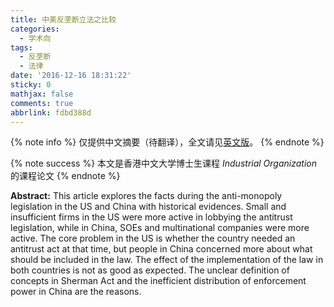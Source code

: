 ```yaml
---
title: 中美反垄断立法之比较
categories:
  - 学术向
tags:
  - 反垄断
  - 法律
date: '2016-12-16 18:31:22'
sticky: 0
mathjax: false
comments: true
abbrlink: fdbd388d
---
```


{% note info %}
仅提供中文摘要（待翻译），全文请见[英文版](/en/posts/fdbd388d/)。
{% endnote %}

{% note success %}
本文是香港中文大学博士生课程 *Industrial Organization* 的课程论文
{% endnote %}

**Abstract:** This article explores the facts during the anti-monopoly legislation in the US and China with historical evidences. Small and insufficient firms in the US were more active in lobbying the antitrust legislation, while in China, SOEs and multinational companies were more active. The core problem in the US is whether the country needed an antitrust act at that time, but people in China concerned more about what should be included in the law. The effect of the implementation of the law in both countries is not as good as expected. The unclear definition of concepts in Sherman Act and the inefficient distribution of enforcement power in China are the reasons.
